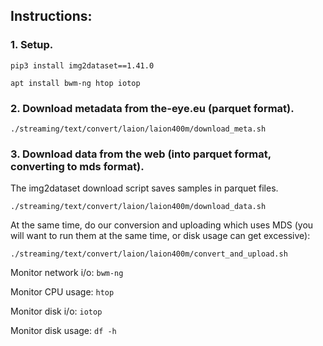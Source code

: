 ## Instructions:

### 1. Setup.

```
pip3 install img2dataset==1.41.0

apt install bwm-ng htop iotop
```

### 2. Download metadata from the-eye.eu (parquet format).

```
./streaming/text/convert/laion/laion400m/download_meta.sh
```

### 3. Download data from the web (into parquet format, converting to mds format).

The img2dataset download script saves samples in parquet files.

```
./streaming/text/convert/laion/laion400m/download_data.sh
```

At the same time, do our conversion and uploading which uses MDS (you will want to run them at the same time, or disk usage can get excessive):

```
./streaming/text/convert/laion/laion400m/convert_and_upload.sh
```

Monitor network i/o: `bwm-ng`

Monitor CPU usage: `htop`

Monitor disk i/o: `iotop`

Monitor disk usage: `df -h`
